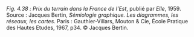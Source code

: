 *Fig. 4.38 :* *Prix du terrain dans la France de l’Est*, publié par *Elle*, 1959.  
Source : Jacques Bertin, *Sémiologie graphique. Les diagrammes, les réseaux, les cartes*. Paris : Gauthier-Villars, Mouton & Cie, École Pratique des Hautes Etudes, 1967, p34. © Jacques Bertin.